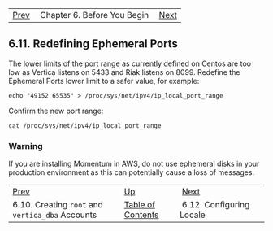 |     |     |     |
| --- | --- | --- |
| [Prev](byb.root_and_vertica_dba)  | Chapter 6. Before You Begin |  [Next](byb.config_vertica_services) |

## 6.11. Redefining Ephemeral Ports

The lower limits of the port range as currently defined on Centos are too low as Vertica listens on 5433 and Riak listens on 8099. Redefine the Ephemeral Ports lower limit to a safer value, for example:

`echo "49152 65535" > /proc/sys/net/ipv4/ip_local_port_range`

Confirm the new port range:

`cat /proc/sys/net/ipv4/ip_local_port_range`
### Warning

If you are installing Momentum in AWS, do not use ephemeral disks in your production environment as this can potentially cause a loss of messages.

|     |     |     |
| --- | --- | --- |
| [Prev](byb.root_and_vertica_dba)  | [Up](before_you_begin) |  [Next](byb.config_vertica_services) |
| 6.10. Creating `root` and `vertica_dba` Accounts  | [Table of Contents](index) |  6.12. Configuring Locale |

